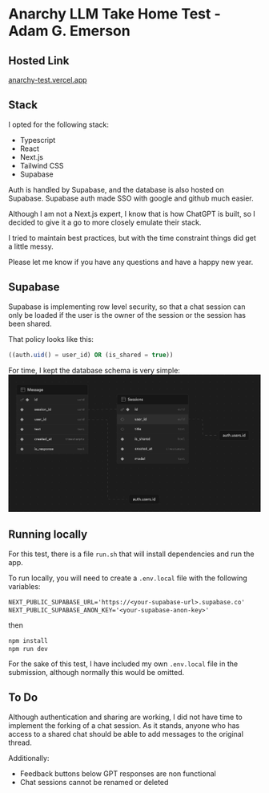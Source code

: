 # Anarchy LLM Take Home Test - Adam G. Emerson

## Hosted Link

[anarchy-test.vercel.app](https://anarchy-test.vercel.app)

## Stack

I opted for the following stack:

- Typescript
- React
- Next.js
- Tailwind CSS
- Supabase

Auth is handled by Supabase, and the database is also hosted on Supabase. Supabase auth made SSO with google and github much easier.

Although I am not a Next.js expert, I know that is how ChatGPT is built, so I decided to give it a go to more closely emulate their stack.

I tried to maintain best practices, but with the time constraint things did get a little messy.

Please let me know if you have any questions and have a happy new year.

## Supabase

Supabase is implementing row level security, so that a chat session can only be loaded if the user is the owner of the session or the session has been shared.

That policy looks like this:

```sql
((auth.uid() = user_id) OR (is_shared = true))
```

For time, I kept the database schema is very simple:
![Database Schema](./schema_screencap.png)

## Running locally

For this test, there is a file `run.sh` that will install dependencies and run the app.

To run locally, you will need to create a `.env.local` file with the following variables:

```
NEXT_PUBLIC_SUPABASE_URL='https://<your-supabase-url>.supabase.co'
NEXT_PUBLIC_SUPABASE_ANON_KEY='<your-supabase-anon-key>'
```

then

```
npm install
npm run dev
```

For the sake of this test, I have included my own `.env.local` file in the submission, although normally this would be omitted.

## To Do

Although authentication and sharing are working, I did not have time to implement the forking of a chat session.
As it stands, anyone who has access to a shared chat should be able to add messages to the original thread.

Additionally:
- Feedback buttons below GPT responses are non functional
- Chat sessions cannot be renamed or deleted